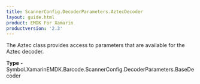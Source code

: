 ```yaml
---
title: ScannerConfig.DecoderParameters.AztecDecoder
layout: guide.html 
product: EMDK For Xamarin 
productversion: '2.3' 
---
```

The Aztec class provides access to parameters that are available for the Aztec decoder.

**Type** - Symbol.XamarinEMDK.Barcode.ScannerConfig.DecoderParameters.BaseDecoder



